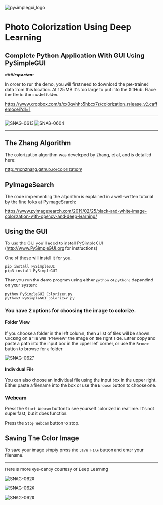 ![pysimplegui_logo](https://user-images.githubusercontent.com/13696193/43165867-fe02e3b2-8f62-11e8-9fd0-cc7c86b11772.png)

# Photo Colorization Using Deep Learning

## Complete Python Application With GUI Using PySimpleGUI

###___Important___

In order to run the demo, you will first need to download the pre-trained data from this location. At 125 MB it's too large to put into the GitHub.  Place the file in the model folder.  

https://www.dropbox.com/s/dx0qvhhp5hbcx7z/colorization_release_v2.caffemodel?dl=1

-----------------

![SNAG-0613](https://user-images.githubusercontent.com/46163555/71523947-43c03a00-2899-11ea-8943-e8db1347c7f5.jpg)
![SNAG-0604](https://user-images.githubusercontent.com/46163555/71523948-4458d080-2899-11ea-8a8a-d54fbf39c9b8.jpg)

-----------------

## The Zhang Algorithm

The colorization algorithm was developed by Zhang, et al, and is detailed here:

http://richzhang.github.io/colorization/

## PyImageSearch

The code implementing the algorithm is explained in a well-written tutorial by the fine folks at PyImageSearch:

https://www.pyimagesearch.com/2019/02/25/black-and-white-image-colorization-with-opencv-and-deep-learning/


## Using the GUI

To use the GUI you'll need to install PySimpleGUI (http://www.PySimpleGUI.org for instructions)

One of these will install it for you.
```
pip install PySimpleGUI
pip3 install PySimpleGUI
```

Then you run the demo program using either `python` or `python3` dependind on your system:

```
python PySimpleGUI_Colorizer.py
python3 PySimpleGUI_Colorizer.py
```

### You have 2 options for choosing the image to colorize.

#### Folder View

If you choose a folder in the left column, then a list of files will be shown.  Clicking on a file will "Preview" the image on the right side.  Either copy and paste a path into the input box in the upper left corner, or use the `Browse` button to browse for a folder

![SNAG-0627](https://user-images.githubusercontent.com/46163555/71523944-43c03a00-2899-11ea-8dea-a3be3bfc13ca.jpg)

#### Individual File

You can also choose an individual file using the input box in the upper right.  Either paste a filename into the box or use the `browse` button to choose one.

### Webcam

Press the `Start Webcam` button to see yourself colorized in realtime. It's not super fast, but it does function.

Press the `Stop Webcam` button to stop.

## Saving The Color Image

To save your image simply press the `Save File` button and enter your filename.


-------------------------------

Here is more eye-candy courtesy of Deep Learning





![SNAG-0628](https://user-images.githubusercontent.com/46163555/71523943-4327a380-2899-11ea-95b7-a2892f611109.jpg)

![SNAG-0626](https://user-images.githubusercontent.com/46163555/71523945-43c03a00-2899-11ea-8bf2-ee6ac2216286.jpg)

![SNAG-0620](https://user-images.githubusercontent.com/46163555/71523946-43c03a00-2899-11ea-9f25-2f2b2c882ad3.jpg)

